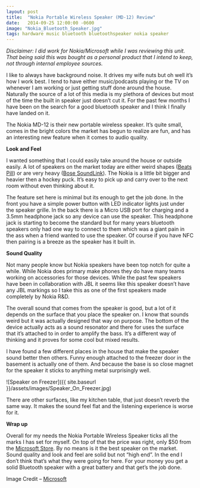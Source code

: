 ```yaml
---
layout: post
title:  "Nokia Portable Wireless Speaker (MD-12) Review"
date:   2014-09-25 12:00:00 -0600
image: "Nokia_Bluetooth_Speaker.jpg"
tags: hardware music bluetooth bluetoothspeaker nokia speaker
---
```

*Disclaimer: I did work for Nokia/Microsoft while I was reviewing this unit. That being said this was bought as a personal product that I intend to keep, not through internal employee sources.*

I like to always have background noise. It drives my wife nuts but oh well it’s how I work best. I tend to have either music/podcasts playing or the TV on whenever I am working or just getting stuff done around the house. Naturally the source of a lot of this media is my plethora of devices but most of the time the built in speaker just doesn’t cut it. For the past few months I have been on the search for a good bluetooth speaker and I think I finally have landed on it.

The Nokia MD-12 is their new portable wireless speaker. It’s quite small, comes in the bright colors the market has begun to realize are fun, and has an interesting new feature when it comes to audio quality.

<!--break-->

**Look and Feel**

I wanted something that I could easily take around the house or outside easily. A lot of speakers on the market today are either weird shapes ([Beats Pill](http://www.beatsbydre.com/speakers/beats-pill-2.0.html)) or are very heavy ([Bose SoundLink](http://www.bose.com/controller?url=/shop_online/digital_music_systems/bluetooth_speakers/soundlink_wireless_speaker/index.jsp)). The Nokia is a little bit bigger and heavier then a hockey puck. It’s easy to pick up and carry over to the next room without even thinking about it.

The feature set here is minimal but its enough to get the job done. In the front you have a simple power button with LED indicator lights just under the speaker grille. In the back there is a Micro USB port for charging and a 3.5mm headphone jack so any device can use the speaker. This headphone jack is starting to become the standard but for many years bluetooth speakers only had one way to connect to them which was a giant pain in the ass when a friend wanted to use the speaker. Of course if you have NFC then pairing is a breeze as the speaker has it built in.

**Sound Quality**

Not many people know but Nokia speakers have been top notch for quite a while. While Nokia does primary make phones they do have many teams working on accessories for those devices. While the past few speakers have been in collaboration with JBL it seems like this speaker doesn’t have any JBL markings so I take this as one of the first speakers made completely by Nokia R&D.

The overall sound that comes from the speaker is good, but a lot of it depends on the surface that you place the speaker on. I know that sounds weird but it was actually designed that way on purpose. The bottom of the device actually acts as a sound resonator and there for uses the surface that it’s attached to in order to amplify the bass. It’s a different way of thinking and it proves for some cool but mixed results.

I have found a few different places in the house that make the speaker sound better then others. Funny enough attached to the freezer door in the basement is actually one of them. And because the base is so close magnet for the speaker it sticks to anything metal surprisingly well.

![Speaker on Freezer]({{ site.baseurl }}/assets/images/Speaker_On_Freezer.jpg)

There are other surfaces, like my kitchen table, that just doesn’t reverb the same way. It makes the sound feel flat and the listening experience is worse for it.

**Wrap up**

Overall for my needs the Nokia Portable Wireless Speaker ticks all the marks I has set for myself. On top of that the price was right, only $50 from the [Microsoft Store](http://www.microsoftstore.com/store/msusa/en_US/pdp/Nokia-MD-12-Portable-Wireless-Speaker/productID.300367000). By no means is it the best speaker on the market. Sound quality and look and feel are solid but not “high end”. In the end I don’t think that’s what they were going for here. For your money you get a solid Bluetooth speaker with a great battery and that get’s the job done.

Image Credit – [Microsoft](http://www.microsoft.com/en/mobile/accessory/md-12/)
